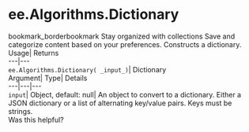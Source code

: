  
#  ee.Algorithms.Dictionary 
bookmark_borderbookmark Stay organized with collections  Save and categorize content based on your preferences.
Constructs a dictionary. 
Usage| Returns  
---|---  
`ee.Algorithms.Dictionary( _input_)`| Dictionary  
Argument| Type| Details  
---|---|---  
`input`| Object, default: null| An object to convert to a dictionary. Either a JSON dictionary or a list of alternating key/value pairs. Keys must be strings.  
Was this helpful?
